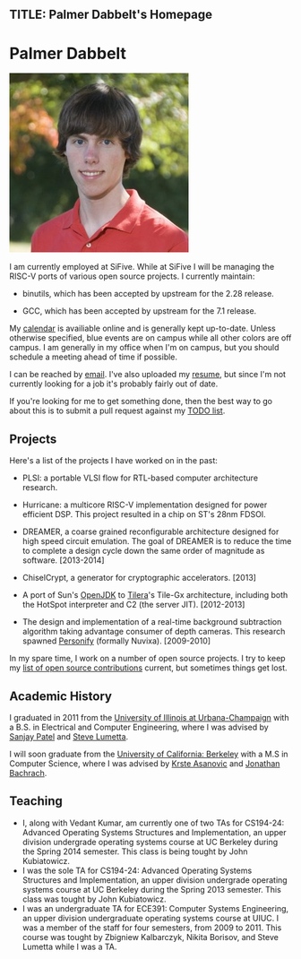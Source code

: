 TITLE: Palmer Dabbelt's Homepage
--------------------------------

# Palmer Dabbelt

![A photo of me](assets/me.jpeg)

I am currently employed at SiFive.  While at SiFive I will be managing the
RISC-V ports of various open source projects.  I currently maintain:

* binutils, which has been accepted by upstream for the 2.28 release.

* GCC, which has been accepted by upstream for the 7.1 release.

My [calendar](calendar.html) is availiable online and is
generally kept up-to-date. Unless otherwise specified, blue events are
on campus while all other colors are off campus. I am generally in my
office when I'm on campus, but you should schedule a meeting ahead of
time if possible.

I can be reached by
[email](http://www.google.com/recaptcha/mailhide/d?k=01fm-8WTM-kTwRkZd8rLZxmQ==&c=Bu87McGCMC3MvPApw0RqbH1gzipCRUUpLnzplgltk-I=). I've
also uploaded my [resume](resume.pdf), but since I'm not currently
looking for a job it's probably fairly out of date.

If you're looking for me to get something done, then the best way to go about
this is to submit a pull request against my [TODO
list](http://github.com/palmer-dabbelt/home/).


## Projects

Here's a list of the projects I have worked on in the past:

* PLSI: a portable VLSI flow for RTL-based computer architecture research.

* Hurricane: a multicore RISC-V implementation designed for power
  efficient DSP.  This project resulted in a chip on ST's 28nm FDSOI.

* DREAMER, a coarse grained reconfigurable architecture designed for
  high speed circuit emulation. The goal of DREAMER is to reduce the
  time to complete a design cycle down the same order of magnitude as
  software. [2013-2014]

* ChiselCrypt, a generator for cryptographic accelerators. [2013]

* A port of Sun's [OpenJDK](http://openjdk.java.net) to
  [Tilera](http://tilera.com)'s Tile-Gx architecture, including both
  the HotSpot interpreter and C2 (the server JIT). [2012-2013]

* The design and implementation of a real-time background subtraction
  algorithm taking advantage consumer of depth cameras. This research
  spawned [Personify](http://personify.com) (formally Nuvixa). [2009-2010]

In my spare time, I work on a number of open source projects.  I try to keep my
[list of open source contributions](contributions.html) current, but sometimes
things get lost.

## Academic History

I graduated in 2011 from the [University of Illinois at
Urbana-Champaign](http://illinois.edu/) with a B.S. in Electrical and
Computer Engineering, where I was advised by [Sanjay
Patel](http://users.crhc.illinois.edu/sjp/) and [Steve
Lumetta](http://users.crhc.illinois.edu/steve/).

I will soon graduate from the
[University of California: Berkeley](http://berkeley.edu) with a M.S in
Computer Science, where I was advised by [Krste
Asanovic](https://people.eecs.berkeley.edu/~krste/) and [Jonathan
Bachrach](https://people.eecs.berkeley.edu/~jrb/).

## Teaching

* I, along with Vedant Kumar, am currently one of two TAs for
  CS194-24: Advanced Operating Systems Structures and Implementation,
  an upper division undergrade operating systems course at UC Berkeley
  during the Spring 2014 semester. This class is being tought by John
  Kubiatowicz.
* I was the sole TA for CS194-24: Advanced Operating Systems
  Structures and Implementation, an upper division undergrade
  operating systems course at UC Berkeley during the Spring 2013
  semester. This class was tought by John Kubiatowicz.
* I was an undergraduate TA for ECE391: Computer Systems Engineering,
  an upper division undergraduate operating systems course at UIUC. I
  was a member of the staff for four semesters, from 2009 to
  2011. This course was tought by Zbigniew Kalbarczyk, Nikita Borisov,
  and Steve Lumetta while I was a TA.
